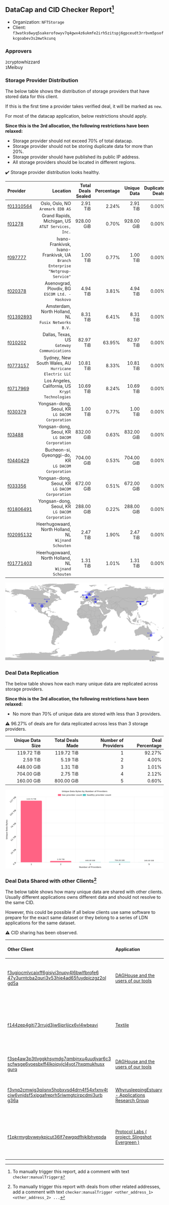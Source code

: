 ## DataCap and CID Checker Report[^1]
 - Organization: `NFTStorage`
 - Client: `f3watks6wyq5sakerofowyv7q4gwx4z6ukmfe2irh5zitspj6gpceudt3rrbvm5psofkcgoabev3s2mwtkcunq`
### Approvers
`2`cryptowhizzard<br/>`1`Meibuy

### Storage Provider Distribution
The below table shows the distribution of storage providers that have stored data for this client.

If this is the first time a provider takes verified deal, it will be marked as `new`.

For most of the datacap application, below restrictions should apply.

**Since this is the 3rd allocation, the following restrictions have been relaxed:**
 - Storage provider should not exceed 70% of total datacap.
 - Storage provider should not be storing duplicate data for more than 20%.
 - Storage provider should have published its public IP address.
 - All storage providers should be located in different regions.

✔️ Storage provider distribution looks healthy.

| Provider                                              |                                                                        Location | Total Deals Sealed | Percentage | Unique Data | Duplicate Deals |
| :---------------------------------------------------- | ------------------------------------------------------------------------------: | -----------------: | ---------: | ----------: | --------------: |
| [f01310564](https://filfox.info/en/address/f01310564) |                                             Oslo, Oslo, NO<br/>`Aremark EDB AS` |           2.91 TiB |      2.24% |    2.91 TiB |           0.00% |
| [f01278](https://filfox.info/en/address/f01278)       |                            Grand Rapids, Michigan, US<br/>`AT&T Services, Inc.` |         928.00 GiB |      0.70% |  928.00 GiB |           0.00% |
| [f097777](https://filfox.info/en/address/f097777)     | Ivano-Frankivsk, Ivano-Frankivsk, UA<br/>`Branch Enterprise "Netgroup-Service"` |           1.00 TiB |      0.77% |    1.00 TiB |           0.00% |
| [f020378](https://filfox.info/en/address/f020378)     |                              Asenovgrad, Plovdiv, BG<br/>`ESCOM Ltd. - Haskovo` |           4.94 TiB |      3.81% |    4.94 TiB |           0.00% |
| [f01392893](https://filfox.info/en/address/f01392893) |                          Amsterdam, North Holland, NL<br/>`Fusix Networks B.V.` |           8.31 TiB |      6.41% |    8.31 TiB |           0.00% |
| [f010202](https://filfox.info/en/address/f010202)     |                                  Dallas, Texas, US<br/>`Gateway Communications` |          82.97 TiB |     63.95% |   82.97 TiB |           0.00% |
| [f0773157](https://filfox.info/en/address/f0773157)   |                        Sydney, New South Wales, AU<br/>`Hurricane Electric LLC` |          10.81 TiB |      8.33% |   10.81 TiB |           0.00% |
| [f0717969](https://filfox.info/en/address/f0717969)   |                            Los Angeles, California, US<br/>`Krypt Technologies` |          10.69 TiB |      8.24% |   10.69 TiB |           0.00% |
| [f030379](https://filfox.info/en/address/f030379)     |                              Yongsan-dong, Seoul, KR<br/>`LG DACOM Corporation` |           1.00 TiB |      0.77% |    1.00 TiB |           0.00% |
| [f03488](https://filfox.info/en/address/f03488)       |                              Yongsan-dong, Seoul, KR<br/>`LG DACOM Corporation` |         832.00 GiB |      0.63% |  832.00 GiB |           0.00% |
| [f0440429](https://filfox.info/en/address/f0440429)   |                          Bucheon-si, Gyeonggi-do, KR<br/>`LG DACOM Corporation` |         704.00 GiB |      0.53% |  704.00 GiB |           0.00% |
| [f033356](https://filfox.info/en/address/f033356)     |                              Yongsan-dong, Seoul, KR<br/>`LG DACOM Corporation` |         672.00 GiB |      0.51% |  672.00 GiB |           0.00% |
| [f01806491](https://filfox.info/en/address/f01806491) |                              Yongsan-dong, Seoul, KR<br/>`LG DACOM Corporation` |         288.00 GiB |      0.22% |  288.00 GiB |           0.00% |
| [f02095132](https://filfox.info/en/address/f02095132) |                         Heerhugowaard, North Holland, NL<br/>`Wijnand Schouten` |           2.47 TiB |      1.90% |    2.47 TiB |           0.00% |
| [f01771403](https://filfox.info/en/address/f01771403) |                         Heerhugowaard, North Holland, NL<br/>`Wijnand Schouten` |           1.31 TiB |      1.01% |    1.31 TiB |           0.00% |

<img src="https://raw.githubusercontent.com/data-preservation-programs/filplus-checker-assets/main/filecoin-project/filecoin-plus-large-datasets/issues/2110/1695103266689.png"/>

### Deal Data Replication
The below table shows how each many unique data are replicated across storage providers.


**Since this is the 3rd allocation, the following restrictions have been relaxed:**
- No more than 70% of unique data are stored with less than 3 providers.

⚠️ 96.27% of deals are for data replicated across less than 3 storage providers.

| Unique Data Size | Total Deals Made | Number of Providers | Deal Percentage |
| ---------------: | ---------------: | ------------------: | --------------: |
|       119.72 TiB |       119.72 TiB |                   1 |          92.27% |
|         2.59 TiB |         5.19 TiB |                   2 |           4.00% |
|       448.00 GiB |         1.31 TiB |                   3 |           1.01% |
|       704.00 GiB |         2.75 TiB |                   4 |           2.12% |
|       160.00 GiB |       800.00 GiB |                   5 |           0.60% |

<img src="https://raw.githubusercontent.com/data-preservation-programs/filplus-checker-assets/main/filecoin-project/filecoin-plus-large-datasets/issues/2110/1695103267803.png"/>

### Deal Data Shared with other Clients[^3]
The below table shows how many unique data are shared with other clients.
Usually different applications owns different data and should not resolve to the same CID.

However, this could be possible if all below clients use same software to prepare for the exact same dataset or they belong to a series of LDN applications for the same dataset.

⚠️ CID sharing has been observed.

| Other Client                                                                                                                                                                                                              | Application                                                                                                                       | Total Deals Affected | Unique CIDs | Approvers                                                                                                                                                             |
| :------------------------------------------------------------------------------------------------------------------------------------------------------------------------------------------------------------------------ | :-------------------------------------------------------------------------------------------------------------------------------- | -------------------: | ----------: | :-------------------------------------------------------------------------------------------------------------------------------------------------------------------- |
| [f3ugiocmlvcaixff6gisjyi3nupy4l6bwlfbrqfe6<br/>47y3urntcba2quri3v53hie4ad65fuydpiczgz2ol<br/>gd5a](https://filfox.info/en/address/f3ugiocmlvcaixff6gisjyi3nupy4l6bwlfbrqfe647y3urntcba2quri3v53hie4ad65fuydpiczgz2olgd5a) | [DAGHouse and the users of our tools](https://github.com/filecoin-project/filecoin-plus-large-datasets/issues/1838)               |           669.34 TiB |       3,998 | `2`cryptowhizzard<br/>`4`jamerduhgamer<br/>`3`kernelogic<br/>`2`liyunzhi-666<br/>`2`Patapon0702<br/>`1`s0nik42<br/>`2`xinaxu                                          |
| [f144zep4gitj73rrujd3jw6iprljicx6vl4wbeavi](https://filfox.info/en/address/f144zep4gitj73rrujd3jw6iprljicx6vl4wbeavi)                                                                                                     | [Textile](https://github.com/filecoin-project/filecoin-plus-large-datasets/issues/61)                                             |           247.91 TiB |       3,266 | `1`Alex11801<br/>`5`cryptowhizzard<br/>`1`dannyob<br/>`2`flyworker<br/>`1`IreneYoung<br/>`1`liyunzhi-666<br/>`1`MegTei<br/>`4`Reiers<br/>`2`s0nik42<br/>`1`XnMatrixSV |
| [f3se4aw3p3tlvggkhsymdg7qmbjnxu4uudjvar6c3<br/>scfwsge6voesbxff4lkoiqyjcl4yot7hxqmukhusx<br/>gurq](https://filfox.info/en/address/f3se4aw3p3tlvggkhsymdg7qmbjnxu4uudjvar6c3scfwsge6voesbxff4lkoiqyjcl4yot7hxqmukhusxgurq) | [DAGHouse and the users of our tools](https://github.com/filecoin-project/filecoin-plus-large-datasets/issues/2192)               |            55.94 TiB |       1,739 | `3`cryptowhizzard<br/>`1`jamerduhgamer<br/>`1`liyunzhi-666<br/>`1`Patapon0702                                                                                         |
| [f3vnq2cmwig3qjisnx5hobxvsd4drn4f54xfxnv4t<br/>ciw6vnjdsf5xipgafreprh5riwmgtcirpcdmi3urb<br/>g36a](https://filfox.info/en/address/f3vnq2cmwig3qjisnx5hobxvsd4drn4f54xfxnv4tciw6vnjdsf5xipgafreprh5riwmgtcirpcdmi3urbg36a) | [WhyrusleepingEstuary \- Applications Research Group](https://github.com/filecoin-project/filecoin-plus-large-datasets/issues/44) |           960.00 GiB |           4 | `3`cryptowhizzard<br/>`2`dannyob<br/>`2`flyworker<br/>`2`MegTei<br/>`1`neogeweb3<br/>`3`Reiers<br/>`1`s0nik42                                                         |
| [f1pkrmygbvweykpjcut36lf7ewgqdfhjklbhvepda](https://filfox.info/en/address/f1pkrmygbvweykpjcut36lf7ewgqdfhjklbhvepda)                                                                                                     | [Protocol Labs \( project: Slingshot Evergreen \)](https://github.com/filecoin-project/filecoin-plus-large-datasets/issues/293)   |           192.00 GiB |           2 | `5`cryptowhizzard<br/>`1`Destore2023<br/>`3`fabriziogianni7<br/>`3`flyworker<br/>`1`jimcray<br/>`3`MegTei<br/>`3`s0nik42<br/>`1`TimWilliams00                         |

[^1]: To manually trigger this report, add a comment with text `checker:manualTrigger`

[^2]: Deals from those addresses are combined into this report as they are specified with `checker:manualTrigger`

[^3]: To manually trigger this report with deals from other related addresses, add a comment with text `checker:manualTrigger <other_address_1> <other_address_2> ...`
